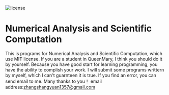 ![license](https://img.shields.io/badge/license-MIT-green.svg)
# Numerical Analysis and Scientific Computation
This is programs for Numerical Analysis and Scientific Computation, which use MIT license.
If you are a student in QueenMary, I think you should do it by yourself. Because you have good start for learning programming, you have the ability to complish your work.
I will submit some programs writtern by myself, which I can't guarnteen it is true. If you find an error, you can send email to me. Many thanks to you！
email address:zhangshangyuan1357@gmail.com
